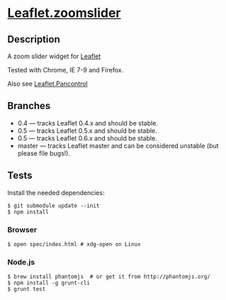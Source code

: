 [Leaflet.zoomslider](http://kartena.github.com/Leaflet.zoomslider/)
==================

## Description
A zoom slider widget for [Leaflet][2]

Tested with Chrome, IE 7-9 and Firefox. 

Also see [Leaflet.Pancontrol][1]

## Branches
 - 0.4 — tracks Leaflet 0.4.x and should be stable. 
 - 0.5 — tracks Leaflet 0.5.x and should be stable. 
 - 0.5 — tracks Leaflet 0.6.x and should be stable. 
 - master — tracks Leaflet master and can be considered unstable (but please file bugs!). 

## Tests

Install the needed dependencies:
```
$ git submodule update --init
$ npm install
```

### Browser
```
$ open spec/index.html # xdg-open on Linux
```

### Node.js
```
$ brew install phantomjs  # or get it from http://phantomjs.org/
$ npm install -g grunt-cli
$ grunt test
```


[1]: https://github.com/kartena/Leaflet.Pancontrol
[2]: https://github.com/CloudMade/Leaflet
